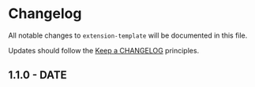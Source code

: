# Changelog

All notable changes to `extension-template` will be documented in this file.

Updates should follow the [Keep a CHANGELOG](http://keepachangelog.com/) principles.

## 1.1.0 - DATE
